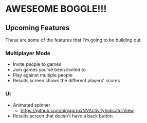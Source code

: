 # AWESEOME BOGGLE!!!

## Upcoming Features

These are some of the features that I'm going to be building out.

### Multiplayer Mode
* Invite people to games
* Join games you've been invited to
* Play against multiple people
* Results screen shows the different players' scores

### UI
* Animated spinner
  * https://github.com/ninjaprox/NVActivityIndicatorView
* Results screen that doesn't have a back button